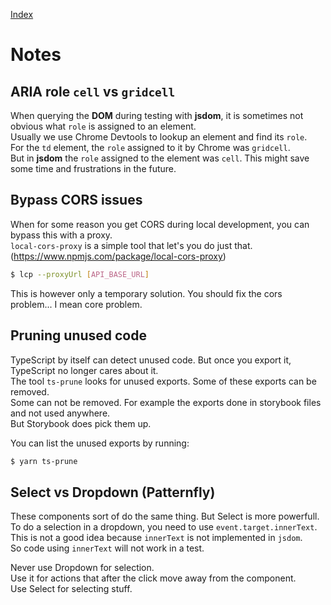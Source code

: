 [Index](./index.md)

# Notes

## ARIA role `cell` vs `gridcell`

When querying the **DOM** during testing with **jsdom**, it is sometimes not obvious what `role` is assigned to an element.  
Usually we use Chrome Devtools to lookup an element and find its `role`.  
For the `td` element, the `role` assigned to it by Chrome was `gridcell`.  
But in **jsdom** the `role` assigned to the element was `cell`.
This might save some time and frustrations in the future.

## Bypass CORS issues

When for some reason you get CORS during local development, you can bypass this with a proxy.  
`local-cors-proxy` is a simple tool that let's you do just that. (https://www.npmjs.com/package/local-cors-proxy)

```bash
$ lcp --proxyUrl [API_BASE_URL]
```

This is however only a temporary solution. You should fix the cors problem... I mean core problem.

## Pruning unused code

TypeScript by itself can detect unused code. But once you export it, TypeScript no longer cares about it.  
The tool `ts-prune` looks for unused exports. Some of these exports can be removed.  
Some can not be removed. For example the exports done in storybook files and not used anywhere.  
But Storybook does pick them up.

You can list the unused exports by running:

```bash
$ yarn ts-prune
```

## Select vs Dropdown (Patternfly)

These components sort of do the same thing. But Select is more powerfull.  
To do a selection in a dropdown, you need to use `event.target.innerText`.  
This is not a good idea because `innerText` is not implemented in `jsdom`.  
So code using `innerText` will not work in a test.

Never use Dropdown for selection.  
Use it for actions that after the click move away from the component.  
Use Select for selecting stuff.
